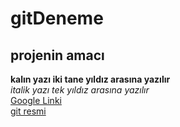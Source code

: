 # gitDeneme

## projenin amacı

**kalın yazı iki tane yıldız arasına yazılır**<br/>
*italik yazı tek yıldız arasına yazılır*<br/>
[Google Linki](https://www.google.com)<br/>
[git resmi](https://avatars3.githubusercontent.com/u/40129610?s=40&v=4)
